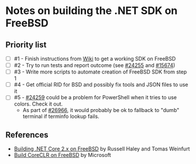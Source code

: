 # Notes on building the .NET SDK on FreeBSD

## Priority list

- [ ] #1 - Finish instructions from [Wiki](https://github.com/dotnet/corefx/wiki/Building-.NET-Core--2.x-on-FreeBSD) to get a working SDK on FreeBSD
- [ ] #2 - Try to run tests and report outcome (see [#24255](https://github.com/dotnet/corefx/issues/24255) and [#15674](https://github.com/dotnet/coreclr/issues/15674))
- [ ] #3 - Write more scripts to automate creation of FreeBSD SDK from step 1
- [ ] #4 - Get official RID for BSD and possibly fix tools and JSON files to use it
- [ ] #5 - [#24259](https://github.com/dotnet/corefx/issues/24259) could be a problem for PowerShell when it tries to use colors. Check it out.
  - As part of [#26966](https://github.com/dotnet/corefx/issues/26966), it would probably be ok to fallback to "dumb" terminal if terminfo lookup fails.

## References

- [Building .NET Core 2.x on FreeBSD](https://github.com/dotnet/corefx/wiki/Building-.NET-Core--2.x-on-FreeBSD) by Russell Haley and Tomas Weinfurt
- [Build CoreCLR on FreeBSD](https://github.com/dotnet/coreclr/blob/release/2.1/Documentation/building/freebsd-instructions.md) by Microsoft
